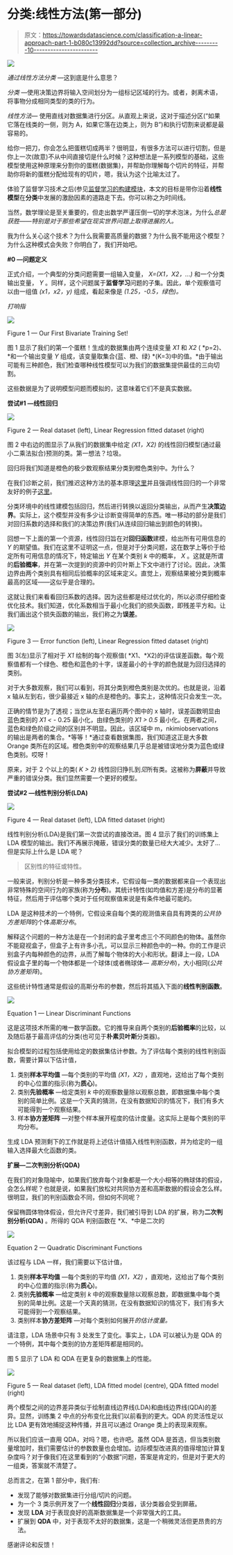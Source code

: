 # 分类:线性方法(第一部分)

> 原文：<https://towardsdatascience.com/classification-a-linear-approach-part-1-b080c13992dd?source=collection_archive---------10----------------------->

![](img/a036d2bd7da343a388e3e58968722202.png)

*通过线性方法分类* —这到底是什么意思？

*分类* —使用决策边界将输入空间划分为一组标记区域的行为。或者，剥离术语，将事物分成相同类型的类的行为。

*线性方法—* 使用直线对数据集进行分区。从直观上来说，这对于描述分区(“如果它落在线类的一侧，则为 A，如果它落在边类上，则为 B”)和执行切割来说都是最容易的。

给你一把刀，你会怎么把蛋糕切成两半？很明显，有很多方法可以进行切割，但是你上一次(故意)不从中间直接切是什么时候？这种想法是一系列模型的基础，这些模型使用这种原理来分割你的蛋糕(数据集)，并帮助你理解每个切片的特征，并帮助你将新的蛋糕分配给现有的切片，嗯，我认为这个比喻太过了。

体验了监督学习技术之后(参见[监督学习的构建模块](/building-blocks-of-supervised-learning-cebab32c15ac)，本文的目标是带你沿着**线性模型**在**分类**中发展的激励因素的道路走下去。你可以称之为时间线。

当然，数学理论是至关重要的，但走出数学严谨压倒一切的学术泡沫，为什么*总是获胜——特别是对于那些希望在现实世界问题上取得进展的人。*

我为什么关心这个技术？为什么我需要高质量的数据？为什么我不能用这个模型？为什么这种模式会失败？你明白了，我们开始吧。

**#0 —问题定义**

正式介绍，一个典型的分类问题需要一组输入变量， *X=(X1，X2，…)* 和一个分类输出变量， *Y* 。同样，这个问题属于**监督学习**问题的子集。因此，单个观察值可以由一组值 *(x1，x2，y)* 组成，看起来像是 *(1.25，-0.5，绿色)。*

*打响指*

![](img/88f315085d2965f2a5b2b2e178479d31.png)

Figure 1 — Our First Bivariate Training Set!

图 1 显示了我们的第一个蛋糕！生成的数据集由两个连续变量 *X1* 和 *X2* ( *p=2)、*和一个输出变量 *Y* 组成，该变量取集合{蓝、橙、绿} *(K=3)中的值。*由于输出可能有三种颜色，我们检查哪种线性模型可以为我们的数据集提供最佳的三向切割。

这些数据是为了说明模型问题而模拟的，这意味着它们不是真实数据。

**尝试#1 —线性回归**

![](img/1ad1cdf7726d828c5f2836df22a4b5f9.png)

Figure 2 — Real dataset (left), Linear Regression fitted dataset (right)

图 2 中右边的图显示了从我们的数据集中给定 *(X1，X2)* 的线性回归模型(通过最小二乘法拟合)预测的类。第一想法？垃圾。

回归将我们知道是橙色的极少数观察结果分类到橙色类别中。为什么？

在我们诊断之前，我们推迟这种方法的基本原理[这里](/building-blocks-of-supervised-learning-cebab32c15ac)并且强调线性回归的一个非常友好的例子[这里](/linear-regression-in-real-life-4a78d7159f16)。

分类环境中的线性建模包括回归，然后进行转换以返回分类输出，从而产生**决策边界**。实际上，这个模型并没有多少让诊断变得简单的东西。唯一移动的部分是我们对回归系数的选择和我们的决策边界(我们从连续回归输出到颜色的转换)。

回想一下上面的第一个资源，线性回归旨在对**回归函数**建模，给出所有可用信息的 *Y* 的期望值。我们在这里不证明这一点，但是对于分类问题，这在数学上等价于给定所有可用信息的情况下，特定输出 *Y* 在某个类别 *k* 中的概率， *X* 。这就是所谓的**后验概率**，并在第一次提到的资源中的贝叶斯上下文中进行了讨论。因此，决策边界由两个类别具有相同后验概率的区域来定义。直觉上，观察结果被分类到概率最高的区域——这似乎是合理的。

这就让我们来看看回归系数的选择。因为这些都是经过优化的，所以必须仔细检查优化技术。我们知道，优化系数相当于最小化我们的损失函数，即残差平方和。让我们画出这个损失函数的输出，我们称之为**误差**。

![](img/aa9fe4022aa000a57474e66fa97d83d6.png)

Figure 3 — Error function (left), Linear Regression fitted dataset (right)

图 3(左)显示了相对于 *X1* 绘制的每个观察值( *X1、*X2)的评估误差函数。每个观察值都有一个绿色、橙色和蓝色的十字，误差最小的十字的颜色就是为回归选择的类别。

对于大多数观察，我们可以看到，将其分类到橙色类别是次优的。也就是说，沿着 x 轴从左到右，很少最接近 x 轴的点是橙色的。事实上，这种情况只会发生一次。

正确的情节是为了透视；当您从左至右遍历两个图中的 x 轴时，误差函数明显由蓝色类别的 *X1 < -* 0.25 最小化，由绿色类别的 *X1 > 0.5* 最小化。在两者之间，蓝色和绿色阶级之间的区别并不明显。因此，该区域中 m，nkimiobservations 的输出是两者的集合。*等等！*通过查看数据集图，我们知道这正是大多数 Orange 类所在的区域。橙色类别中的观察结果几乎总是被错误地分类为蓝色或绿色类别。哎呀！

原来，对于 2 个以上的类( *K > 2)* 线性回归挣扎到*见*所有类。这被称为**屏蔽**并导致严重的错误分类。我们显然需要一个更好的模型。

**尝试#2 —线性判别分析(LDA)**

![](img/d9faf97622d47ad354a81a075f643b8f.png)

Figure 4 — Real dataset (left), LDA fitted dataset (right)

线性判别分析(LDA)是我们第一次尝试的直接改进。图 4 显示了我们的训练集上 LDA 模型的输出。我们不再展示掩蔽，错误分类的数量已经大大减少。太好了…但是实际上什么是 LDA 呢？

> 区别性的特征或特性。

一般来说，判别分析是一种多类分类技术，它假设每一类的数据都来自一个表现出非常特殊的空间行为的家族(称为**分布**)。其统计特性(如均值和方差)是分布的显著特征，然后用于评估哪个类对于任何观察值来说是有条件地最可能的。

LDA 是这种技术的一个特例，它假设来自每个类的观测值来自具有跨类的*公共协方差矩阵*的个体*高斯分布*。

解释这个问题的一种方法是在一个封闭的盒子里考虑三个不同颜色的物体。虽然你不能窥视盒子，但盒子上有许多小孔，可以显示三种颜色中的一种。你的工作是识别盒子内每种颜色的边界，从而了解每个物体的大小和形状。翻译上一段，LDA 假设盒子里的每一个物体都是一个球体(或者椭球体— *高斯分布*)，大小相同(*公共协方差矩阵*)。

这些统计特性通常是假设的高斯分布的参数，然后将其插入下面的**线性判别函数**。

![](img/81a9491cf1deb5da09cc28a077fad742.png)

Equation 1 — Linear Discriminant Functions

这是这项技术所需的唯一数学函数。它的推导来自两个类别的**后验概率**的比较，以及随后基于最高评估的分类(也可见于**朴素贝叶斯**分类器)。

拟合模型的过程包括使用给定的数据集估计参数。为了评估每个类别的线性判别函数，需要计算以下估计值，

1.  类别**样本平均值** —每个类别的平均值 *(X1，X2)* ，直观地，这给出了每个类别的中心位置的指示(称为**质心**)。
2.  类别**先验概率** —给定类别 *k* 中的观察数量除以观察总数，即数据集中每个类别的简单比例。这是一个天真的猜测，在没有数据知识的情况下，我们有多大可能得到一个观察结果。
3.  样本**协方差矩阵** —对整个样本展开程度的估计度量。这实际上是每个类别的平均分布。

生成 LDA 预测剩下的工作就是将上述估计值插入线性判别函数，并为给定的一组输入选择最大化函数的类。

**扩展—二次判别分析(QDA)**

在我们的对象隐喻中，如果我们放弃每个对象都是一个大小相等的椭球体的假设，会怎么样呢？也就是说，如果我们放松对共同协方差和高斯数据的假设会怎么样。很明显，我们的判别函数会不同，但如何不同呢？

保留椭圆体物体假设，但允许尺寸差异，我们被引导到 LDA 的扩展，称为**二次判别分析(QDA)** 。所得的 QDA 判别函数在 *X、*中是二次的

![](img/2df681f0278e1baadfc5eb28a5d1b24b.png)

Equation 2 — Quadratic Discriminant Functions

该过程与 LDA 一样，我们需要以下估计值，

1.  类别**样本平均值** —每个类别的平均值 *(X1，X2)* ，直观地，这给出了每个类别的中心位置的指示(称为**质心**)。
2.  类别**先验概率** —给定类别 *k* 中的观察数量除以观察总数，即数据集中每个类别的简单比例。这是一个天真的猜测，在没有数据知识的情况下，我们有多大可能得到一个观察结果。
3.  类别样本**协方差矩阵** —对每个类别如何展开*的估计度量。*

请注意，LDA 场景中只有 3 处发生了变化。事实上，LDA 可以被认为是 QDA 的一个特例，其中每个类别的协方差矩阵都是相同的。

图 5 显示了 LDA 和 QDA 在更复杂的数据集上的性能。

![](img/4a5312fef0efad3cce51077797e554b3.png)

Figure 5 — Real dataset (left), LDA fitted model (centre), QDA fitted model (right)

两个模型之间的边界差异类似于绘制直线边界线(LDA)和曲线边界线(QDA)的差异。显然，训练集 2 中点的分布变化比我们以前看到的更大。QDA 的灵活性足以比 LDA 更有效地捕捉这种传播，并且可以通过 Orange 类上的表现来观察。

所以我们应该一直用 QDA，对吗？嗯，也许吧。虽然 QDA 是首选，但当类别数量增加时，我们需要估计的参数数量也会增加。边际模型改进真的值得增加计算复杂度吗？对于像我们在这里看到的“小数据”问题，答案是肯定的，但是对于更大的一组类，答案就不清楚了。

总而言之，在第 1 部分中，我们有:

*   发现了能够对数据集进行分组/切片的问题。
*   为一个 3 类示例开发了一个**线性回归**分类器，该分类器会受到屏蔽。
*   发现 **LDA** 对于表现良好的高斯数据集是一个非常强大的工具。
*   扩展到 **QDA** 中，对于表现不太好的数据集，这是一个稍微灵活但更昂贵的方法。

感谢评论和反馈！